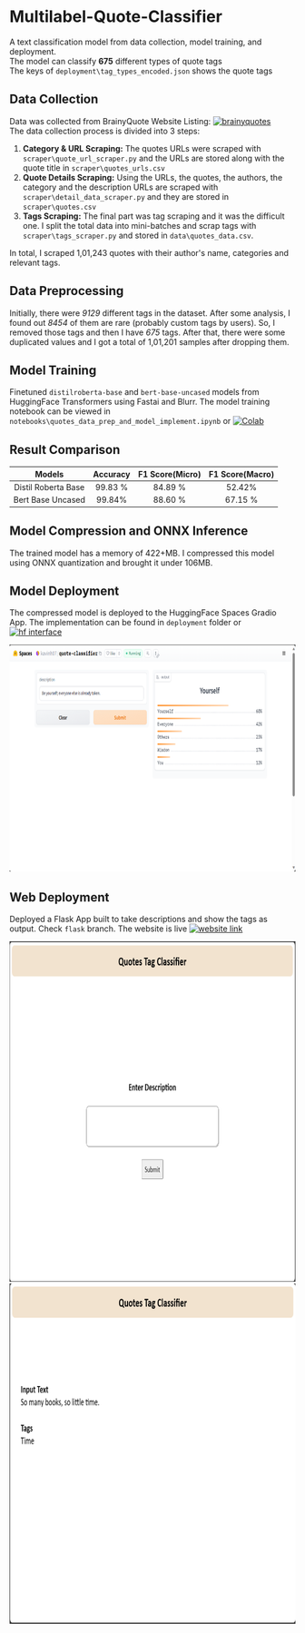 # Multilabel-Quote-Classifier

A text classification model from data collection, model training, and deployment. <br/>
The model can classify **675** different types of quote tags <br/>The keys of `deployment\tag_types_encoded.json` shows the quote tags

 ## Data Collection

Data was collected from BrainyQuote Website Listing: [![brainyquotes](https://img.shields.io/badge/www.brainyquote.com-blue)](https://www.brainyquote.com/topics) <br/>The data collection process is divided into 3 steps:

1. **Category & URL Scraping:** The quotes URLs were scraped with `scraper\quote_url_scraper.py` and the URLs are stored along with the quote title in `scraper\quotes_urls.csv`
2. **Quote Details Scraping:** Using the URLs, the quotes, the authors, the category and the description URLs are scraped with `scraper\detail_data_scraper.py` and they are stored in `scraper\quotes.csv`
3. **Tags Scraping:** The final part was tag scraping and it was the difficult one. I split the total data into mini-batches and scrap tags with `scraper\tags_scraper.py` and stored in `data\quotes_data.csv`.

In total, I scraped 1,01,243 quotes with their author's name, categories and relevant tags. 

## Data Preprocessing

Initially, there were *9129* different tags in the dataset. After some analysis, I found out *8454* of them are rare (probably custom tags by users). So, I removed those tags and then I have *675* tags. After that, there were some duplicated values and I got a total of 1,01,201 samples after dropping them.

## Model Training

Finetuned `distilroberta-base` and `bert-base-uncased` models from HuggingFace Transformers using Fastai and Blurr. The model training notebook can be viewed in `notebooks\quotes_data_prep_and_model_implement.ipynb` or [![Colab](https://img.shields.io/badge/-quotes_data_prep_and_model_implement.ipynb-blue?logo=googlecolab)](https://colab.research.google.com/drive/1GcgSEmS1FCtnuL6XmPLurVufQJcYaSsa?usp=sharing)

## Result Comparison

Models|Accuracy|F1 Score(Micro)|F1 Score(Macro)
:---:|:---:|:---:|:---:
Distil Roberta Base| 99.83 % | 84.89 % | 52.42%
Bert Base Uncased| 99.84% | 88.60 % | 67.15 %

## Model Compression and ONNX Inference

The trained model has a memory of 422+MB. I compressed this model using ONNX quantization and brought it under 106MB. 

## Model Deployment

The compressed model is deployed to the HuggingFace Spaces Gradio App. The implementation can be found in `deployment` folder or [![hf interface](https://img.shields.io/badge/Hugging_face-Interface-FFFF00)](https://huggingface.co/spaces/kavinh07/quote-classifier)

<img src = "deployment\hugging_face_interface.png" width="750" height="400">

## Web Deployment
Deployed a Flask App built to take descriptions and show the tags as output. Check `flask` branch. The website is live [![website link](https://img.shields.io/badge/www.multilabelquoteclassifier.onrender.com-blue)](https://multilabelquoteclassifier.onrender.com)

<img src = "deployment\webpage-1.png" width="800" height="600">
<img src = "deployment\webpage-2.png" width="800" height="600">
